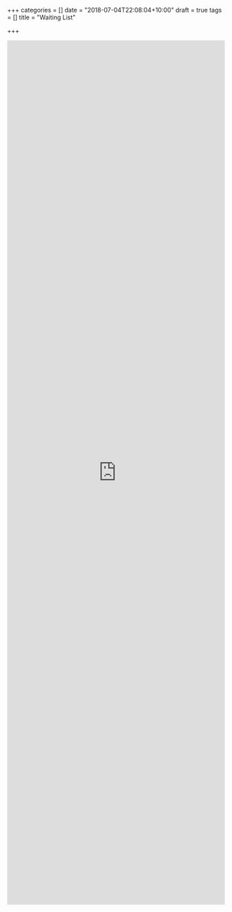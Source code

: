 +++
categories = []
date = "2018-07-04T22:08:04+10:00"
draft = true
tags = []
title = "Waiting List"

+++
<iframe src="https://script.google.com/macros/s/AKfycbzWOQYhczs6nNG2am7cAPffZU4nTIA66HpJ7-Ml-HzDJCBi9hI/exec" width=100% height=2000 frameborder="0" marginheight="0" marginwidth="0">Loading&#8230;</iframe>